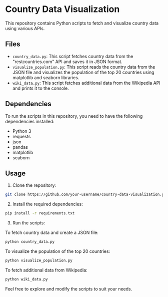 # Country Data Visualization

This repository contains Python scripts to fetch and visualize country data using various APIs.

## Files

- `country_data.py`: This script fetches country data from the "restcountries.com" API and saves it in JSON format.
- `visualize_population.py`: This script reads the country data from the JSON file and visualizes the population of the top 20 countries using matplotlib and seaborn libraries.
- `wiki_data.py`: This script fetches additional data from the Wikipedia API and prints it to the console.

## Dependencies

To run the scripts in this repository, you need to have the following dependencies installed:

- Python 3
- requests
- json
- pandas
- matplotlib
- seaborn

## Usage

1. Clone the repository:

```bash
git clone https://github.com/your-username/country-data-visualization.git
```

2. Install the required dependencies:
```bash
pip install -r requirements.txt
```

3. Run the scripts:

To fetch country data and create a JSON file:
```bash
python country_data.py
```

To visualize the population of the top 20 countries:
```bash
python visualize_population.py
```
To fetch additional data from Wikipedia:
```bash
python wiki_data.py
```
Feel free to explore and modify the scripts to suit your needs.
